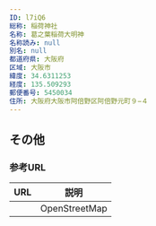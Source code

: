 ```yaml
---
ID: l7iQ6
総称: 稲荷神社
名称: 葛之葉稲荷大明神
名称読み: null
別名: null
都道府県: 大阪府
区域: 大阪市
緯度: 34.6311253
経度: 135.509293
郵便番号: 5450034
住所: 大阪府大阪市阿倍野区阿倍野元町９−４
---
```


## その他

### 参考URL

| URL | 説明          |
| --- | ------------- |
|     | OpenStreetMap |
